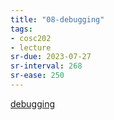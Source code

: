 ```yaml
---
title: "08-debugging"
tags: 
- cosc202 
- lecture
sr-due: 2023-07-27
sr-interval: 268
sr-ease: 250
---
```


[debugging](notes/debugging.md)

